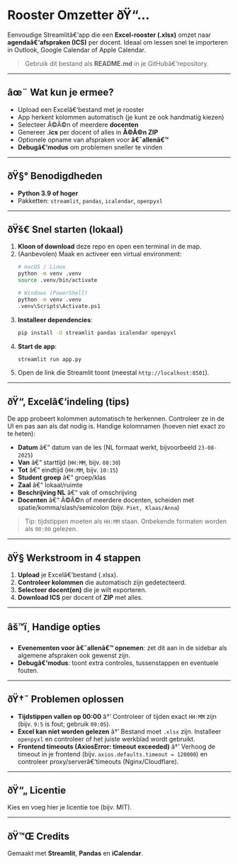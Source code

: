 # Rooster Omzetter ðŸ“…

Eenvoudige Streamlitâ€‘app die een **Excel-rooster (.xlsx)** omzet naar **agendaâ€‘afspraken (ICS)** per docent. Ideaal om lessen snel te importeren in Outlook, Google Calendar of Apple Calendar.

> Gebruik dit bestand als **README.md** in je GitHubâ€‘repository.

---

## âœ¨ Wat kun je ermee?
- Upload een Excelâ€‘bestand met je rooster
- App herkent kolommen automatisch (je kunt ze ook handmatig kiezen)
- Selecteer Ã©Ã©n of meerdere **docenten**
- Genereer **.ics** per docent of alles in **Ã©Ã©n ZIP**
- Optionele opname van afspraken voor **â€˜allenâ€™**
- **Debugâ€‘modus** om problemen sneller te vinden

---

## ðŸ§° Benodigdheden
- **Python 3.9 of hoger**
- Pakketten: `streamlit`, `pandas`, `icalendar`, `openpyxl`

---

## ðŸš€ Snel starten (lokaal)
1) **Kloon of download** deze repo en open een terminal in de map.
2) (Aanbevolen) Maak en activeer een virtual environment:
   ```bash
   # macOS / Linux
   python -m venv .venv
   source .venv/bin/activate

   # Windows (PowerShell)
   python -m venv .venv
   .venv\Scripts\Activate.ps1
   ```
3) **Installeer dependencies**:
   ```bash
   pip install -U streamlit pandas icalendar openpyxl
   ```
4) **Start de app**:
   ```bash
   streamlit run app.py
   ```
5) Open de link die Streamlit toont (meestal `http://localhost:8501`).

---

## ðŸ“‚ Excelâ€‘indeling (tips)
De app probeert kolommen automatisch te herkennen. Controleer ze in de UI en pas aan als dat nodig is. Handige kolomnamen (hoeven niet exact zo te heten):
- **Datum** â€“ datum van de les (NL formaat werkt, bijvoorbeeld `23-08-2025`)
- **Van** â€“ starttijd (`HH:MM`, bijv. `08:30`)
- **Tot** â€“ eindtijd (`HH:MM`, bijv. `10:15`)
- **Student groep** â€“ groep/klas
- **Zaal** â€“ lokaal/ruimte
- **Beschrijving NL** â€“ vak of omschrijving
- **Docenten** â€“ Ã©Ã©n of meerdere docenten, scheiden met spatie/komma/slash/semicolon (bijv. `Piet, Klaas/Anna`)

> Tip: tijdstippen moeten als `HH:MM` staan. Onbekende formaten worden als `00:00` gelezen.

---

## ðŸ§­ Werkstroom in 4 stappen
1. **Upload** je Excelâ€‘bestand (.xlsx).  
2. **Controleer kolommen** die automatisch zijn gedetecteerd.  
3. **Selecteer docent(en)** die je wilt exporteren.  
4. **Download ICS** per docent of **ZIP** met alles.

---

## âš™ï¸ Handige opties
- **Evenementen voor â€˜allenâ€™ opnemen**: zet dit aan in de sidebar als algemene afspraken ook gewenst zijn.
- **Debugâ€‘modus**: toont extra controles, tussenstappen en eventuele fouten.

---

## ðŸ†˜ Problemen oplossen
- **Tijdstippen vallen op 00:00** â†’ Controleer of tijden exact `HH:MM` zijn (bijv. `9:5` is fout; gebruik `09:05`).
- **Excel kan niet worden gelezen** â†’ Bestand moet `.xlsx` zijn. Installeer `openpyxl` en controleer of het juiste werkblad wordt gebruikt.
- **Frontend timeouts (AxiosError: timeout exceeded)** â†’ Verhoog de timeout in je frontend (bijv. `axios.defaults.timeout = 120000`) en controleer proxy/serverâ€‘timeouts (Nginx/Cloudflare).

---

## ðŸ“„ Licentie
Kies en voeg hier je licentie toe (bijv. MIT).

---

## ðŸ™Œ Credits
Gemaakt met **Streamlit**, **Pandas** en **iCalendar**.
